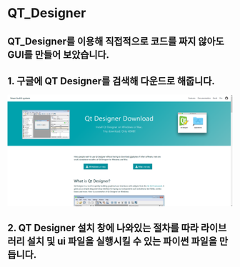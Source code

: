 # QT_Designer
## QT_Designer를 이용해 직접적으로 코드를 짜지 않아도 GUI를 만들어 보았습니다.

## 1. 구글에 QT Designer를 검색해 다운드로 해줍니다.
![image_1](images/qt_001.png)
## 2. QT Designer 설치 창에 나와있는 절차를 따라 라이브러리 설치 및 ui 파일을 실행시킬 수 있는 파이썬 파일을 만듭니다.
